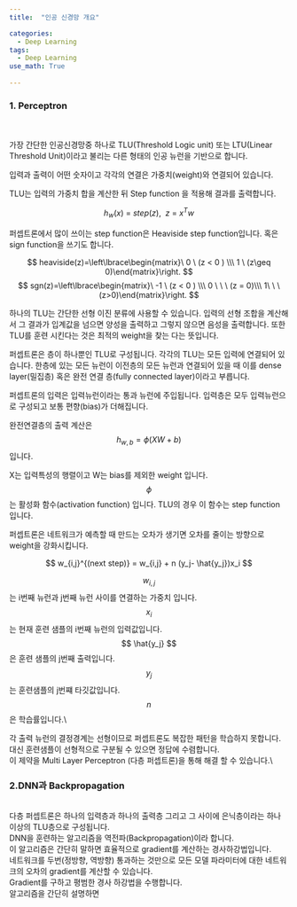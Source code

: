 ```yaml
---
title:  "인공 신경망 개요"

categories:
  - Deep Learning
tags:
  - Deep Learning
use_math: True
    
---
```




### 1. Perceptron ###
\
\
가장 간단한 인공신경망중 하나로 TLU(Threshold Logic unit) 또는 LTU(Linear Threshold Unit)이라고 불리는
다른 형태의 인공 뉴런을 기반으로 합니다.

입력과 출력이 어떤 숫자이고 각각의 연결은 가중치(weight)와 연결되어 있습니다.

TLU는 입력의 가중치 합을 계산한 뒤 Step function 을 적용해 결과를 출력합니다.

$$ h_w(x)\ =\ step(z),\ \ z\ =\ x^Tw $$

퍼셉트론에서 많이 쓰이는 step function은 Heaviside step function입니다.
혹은 sign function을 쓰기도 합니다.

$$ heaviside(z)=\left\lbrace\begin{matrix}\ 0 \ (z < 0 ) \\\ 1 \ (z\geq 0)\end{matrix}\right. $$
$$ sgn(z)=\left\lbrace\begin{matrix}\ -1 \  (z < 0 ) \\\ 0 \ \ \ (z = 0)\\\ 1\ \ \ (z>0)\end{matrix}\right. $$

하나의 TLU는 간단한 선형 이진 분류에 사용할 수 있습니다. 
입력의 선형 조합을 계산해서 그 결과가 입계값을 넘으면 양성을 출력하고 그렇지 않으면 음성을 출력합니다. 
또한 TLU를 훈련 시킨다는 것은 최적의 weight을 찾는 다는 뜻입니다.

퍼셉트론은 층이 하나뿐인 TLU로 구성됩니다. 각각의 TLU는 모든 입력에 연결되어 있습니다.
한층에 있는 모든 뉴런이 이전층의 모든 뉴런과 연결되어 있을 때 이를 dense layer(밀집층) 혹은 
완전 연결 층(fully connected layer)이라고 부릅니다.

퍼셉트론의 입력은 입력뉴런이라는 통과 뉴런에 주입됩니다. 입력층은 모두 입력뉴런으로 구성되고 보통 편향(bias)가 더해집니다.

완전연결층의 출력 계산은
$$ h_{w,b} = \phi (XW +b) $$ 입니다.

X는 입력특성의 행렬이고 W는 bias를 제외한 weight 입니다.
$$ \phi $$는 활성화 함수(activation function) 입니다.  TLU의 경우 이 함수는 step function 입니다.


퍼셉트론은 네트워크가 예측할 때 만드는 오차가 생기면 오차를 줄이는 방향으로 weight을 강화시킵니다.

$$ w_{i,j}^{(next step)} = w_{i,j} + n (y_j- \hat{y_j})x_i $$

$$w_{i,j} $$는 i번째 뉴런과 j번째 뉴런 사이를 연결하는 가중치 입니다. \
$$ x_i $$ 는 현재 훈련 샘플의 i번째 뉴런의 입력값입니다.\
$$ \hat{y_j} $$은 훈련 샘플의 j번째 출력입니다.
$$ y_j $$ 는 훈련샘플의 j번쨰 타깃값입니다. \
$$ n $$은 학습률입니다.\


각 출력 뉴런의 결정경계는 선형이므로 퍼셉트론도 복잡한 패턴을 학습하지 못합니다.\
대신 훈련샘플이 선형적으로 구분될 수 있으면 정답에 수렴합니다.\
이 제약을 Multi Layer Perceptron (다층 퍼셉트론)을 통해 해결 할 수 있습니다.\


### 2.DNN과 Backpropagation
\
다층 퍼셉트론은 하나의 입력층과 하나의 출력층 그리고 그 사이에 은닉층이라는 하나 이상의 TLU층으로 구성됩니다.\
DNN을 훈련하는 알고리즘을 역전파(Backpropagation)이라 합니다. \
이 알고리즘은 간단히 말하면 효율적으로 gradient를 계산하는 경사하강법입니다.\
네트워크를 두번(정방향, 역방향) 통과하는 것만으로 모든  모델 파라미터에 대한 네트워크의 오차의 gradient를 계산할 수 있습니다.\
Gradient를 구하고 평범한 경사 하강법을 수행합니다.
\
알고리즘을 간단히 설명하면 


